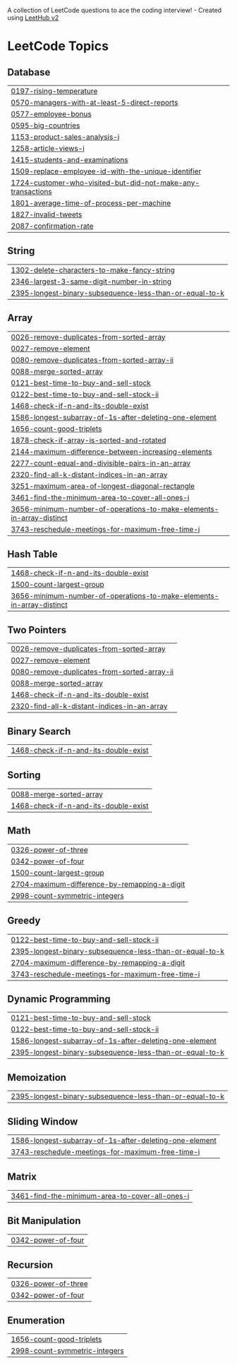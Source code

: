A collection of LeetCode questions to ace the coding interview! - Created using [LeetHub v2](https://github.com/arunbhardwaj/LeetHub-2.0)
<!---LeetCode Topics Start-->
# LeetCode Topics
## Database
|  |
| ------- |
| [0197-rising-temperature](https://github.com/nathan-dinh-dev/DSA/tree/master/0197-rising-temperature) |
| [0570-managers-with-at-least-5-direct-reports](https://github.com/nathan-dinh-dev/DSA/tree/master/0570-managers-with-at-least-5-direct-reports) |
| [0577-employee-bonus](https://github.com/nathan-dinh-dev/DSA/tree/master/0577-employee-bonus) |
| [0595-big-countries](https://github.com/nathan-dinh-dev/DSA/tree/master/0595-big-countries) |
| [1153-product-sales-analysis-i](https://github.com/nathan-dinh-dev/DSA/tree/master/1153-product-sales-analysis-i) |
| [1258-article-views-i](https://github.com/nathan-dinh-dev/DSA/tree/master/1258-article-views-i) |
| [1415-students-and-examinations](https://github.com/nathan-dinh-dev/DSA/tree/master/1415-students-and-examinations) |
| [1509-replace-employee-id-with-the-unique-identifier](https://github.com/nathan-dinh-dev/DSA/tree/master/1509-replace-employee-id-with-the-unique-identifier) |
| [1724-customer-who-visited-but-did-not-make-any-transactions](https://github.com/nathan-dinh-dev/DSA/tree/master/1724-customer-who-visited-but-did-not-make-any-transactions) |
| [1801-average-time-of-process-per-machine](https://github.com/nathan-dinh-dev/DSA/tree/master/1801-average-time-of-process-per-machine) |
| [1827-invalid-tweets](https://github.com/nathan-dinh-dev/DSA/tree/master/1827-invalid-tweets) |
| [2087-confirmation-rate](https://github.com/nathan-dinh-dev/DSA/tree/master/2087-confirmation-rate) |
## String
|  |
| ------- |
| [1302-delete-characters-to-make-fancy-string](https://github.com/nathan-dinh-dev/DSA/tree/master/1302-delete-characters-to-make-fancy-string) |
| [2346-largest-3-same-digit-number-in-string](https://github.com/nathan-dinh-dev/DSA/tree/master/2346-largest-3-same-digit-number-in-string) |
| [2395-longest-binary-subsequence-less-than-or-equal-to-k](https://github.com/nathan-dinh-dev/DSA/tree/master/2395-longest-binary-subsequence-less-than-or-equal-to-k) |
## Array
|  |
| ------- |
| [0026-remove-duplicates-from-sorted-array](https://github.com/nathan-dinh-dev/DSA/tree/master/0026-remove-duplicates-from-sorted-array) |
| [0027-remove-element](https://github.com/nathan-dinh-dev/DSA/tree/master/0027-remove-element) |
| [0080-remove-duplicates-from-sorted-array-ii](https://github.com/nathan-dinh-dev/DSA/tree/master/0080-remove-duplicates-from-sorted-array-ii) |
| [0088-merge-sorted-array](https://github.com/nathan-dinh-dev/DSA/tree/master/0088-merge-sorted-array) |
| [0121-best-time-to-buy-and-sell-stock](https://github.com/nathan-dinh-dev/DSA/tree/master/0121-best-time-to-buy-and-sell-stock) |
| [0122-best-time-to-buy-and-sell-stock-ii](https://github.com/nathan-dinh-dev/DSA/tree/master/0122-best-time-to-buy-and-sell-stock-ii) |
| [1468-check-if-n-and-its-double-exist](https://github.com/nathan-dinh-dev/DSA/tree/master/1468-check-if-n-and-its-double-exist) |
| [1586-longest-subarray-of-1s-after-deleting-one-element](https://github.com/nathan-dinh-dev/DSA/tree/master/1586-longest-subarray-of-1s-after-deleting-one-element) |
| [1656-count-good-triplets](https://github.com/nathan-dinh-dev/DSA/tree/master/1656-count-good-triplets) |
| [1878-check-if-array-is-sorted-and-rotated](https://github.com/nathan-dinh-dev/DSA/tree/master/1878-check-if-array-is-sorted-and-rotated) |
| [2144-maximum-difference-between-increasing-elements](https://github.com/nathan-dinh-dev/DSA/tree/master/2144-maximum-difference-between-increasing-elements) |
| [2277-count-equal-and-divisible-pairs-in-an-array](https://github.com/nathan-dinh-dev/DSA/tree/master/2277-count-equal-and-divisible-pairs-in-an-array) |
| [2320-find-all-k-distant-indices-in-an-array](https://github.com/nathan-dinh-dev/DSA/tree/master/2320-find-all-k-distant-indices-in-an-array) |
| [3251-maximum-area-of-longest-diagonal-rectangle](https://github.com/nathan-dinh-dev/DSA/tree/master/3251-maximum-area-of-longest-diagonal-rectangle) |
| [3461-find-the-minimum-area-to-cover-all-ones-i](https://github.com/nathan-dinh-dev/DSA/tree/master/3461-find-the-minimum-area-to-cover-all-ones-i) |
| [3656-minimum-number-of-operations-to-make-elements-in-array-distinct](https://github.com/nathan-dinh-dev/DSA/tree/master/3656-minimum-number-of-operations-to-make-elements-in-array-distinct) |
| [3743-reschedule-meetings-for-maximum-free-time-i](https://github.com/nathan-dinh-dev/DSA/tree/master/3743-reschedule-meetings-for-maximum-free-time-i) |
## Hash Table
|  |
| ------- |
| [1468-check-if-n-and-its-double-exist](https://github.com/nathan-dinh-dev/DSA/tree/master/1468-check-if-n-and-its-double-exist) |
| [1500-count-largest-group](https://github.com/nathan-dinh-dev/DSA/tree/master/1500-count-largest-group) |
| [3656-minimum-number-of-operations-to-make-elements-in-array-distinct](https://github.com/nathan-dinh-dev/DSA/tree/master/3656-minimum-number-of-operations-to-make-elements-in-array-distinct) |
## Two Pointers
|  |
| ------- |
| [0026-remove-duplicates-from-sorted-array](https://github.com/nathan-dinh-dev/DSA/tree/master/0026-remove-duplicates-from-sorted-array) |
| [0027-remove-element](https://github.com/nathan-dinh-dev/DSA/tree/master/0027-remove-element) |
| [0080-remove-duplicates-from-sorted-array-ii](https://github.com/nathan-dinh-dev/DSA/tree/master/0080-remove-duplicates-from-sorted-array-ii) |
| [0088-merge-sorted-array](https://github.com/nathan-dinh-dev/DSA/tree/master/0088-merge-sorted-array) |
| [1468-check-if-n-and-its-double-exist](https://github.com/nathan-dinh-dev/DSA/tree/master/1468-check-if-n-and-its-double-exist) |
| [2320-find-all-k-distant-indices-in-an-array](https://github.com/nathan-dinh-dev/DSA/tree/master/2320-find-all-k-distant-indices-in-an-array) |
## Binary Search
|  |
| ------- |
| [1468-check-if-n-and-its-double-exist](https://github.com/nathan-dinh-dev/DSA/tree/master/1468-check-if-n-and-its-double-exist) |
## Sorting
|  |
| ------- |
| [0088-merge-sorted-array](https://github.com/nathan-dinh-dev/DSA/tree/master/0088-merge-sorted-array) |
| [1468-check-if-n-and-its-double-exist](https://github.com/nathan-dinh-dev/DSA/tree/master/1468-check-if-n-and-its-double-exist) |
## Math
|  |
| ------- |
| [0326-power-of-three](https://github.com/nathan-dinh-dev/DSA/tree/master/0326-power-of-three) |
| [0342-power-of-four](https://github.com/nathan-dinh-dev/DSA/tree/master/0342-power-of-four) |
| [1500-count-largest-group](https://github.com/nathan-dinh-dev/DSA/tree/master/1500-count-largest-group) |
| [2704-maximum-difference-by-remapping-a-digit](https://github.com/nathan-dinh-dev/DSA/tree/master/2704-maximum-difference-by-remapping-a-digit) |
| [2998-count-symmetric-integers](https://github.com/nathan-dinh-dev/DSA/tree/master/2998-count-symmetric-integers) |
## Greedy
|  |
| ------- |
| [0122-best-time-to-buy-and-sell-stock-ii](https://github.com/nathan-dinh-dev/DSA/tree/master/0122-best-time-to-buy-and-sell-stock-ii) |
| [2395-longest-binary-subsequence-less-than-or-equal-to-k](https://github.com/nathan-dinh-dev/DSA/tree/master/2395-longest-binary-subsequence-less-than-or-equal-to-k) |
| [2704-maximum-difference-by-remapping-a-digit](https://github.com/nathan-dinh-dev/DSA/tree/master/2704-maximum-difference-by-remapping-a-digit) |
| [3743-reschedule-meetings-for-maximum-free-time-i](https://github.com/nathan-dinh-dev/DSA/tree/master/3743-reschedule-meetings-for-maximum-free-time-i) |
## Dynamic Programming
|  |
| ------- |
| [0121-best-time-to-buy-and-sell-stock](https://github.com/nathan-dinh-dev/DSA/tree/master/0121-best-time-to-buy-and-sell-stock) |
| [0122-best-time-to-buy-and-sell-stock-ii](https://github.com/nathan-dinh-dev/DSA/tree/master/0122-best-time-to-buy-and-sell-stock-ii) |
| [1586-longest-subarray-of-1s-after-deleting-one-element](https://github.com/nathan-dinh-dev/DSA/tree/master/1586-longest-subarray-of-1s-after-deleting-one-element) |
| [2395-longest-binary-subsequence-less-than-or-equal-to-k](https://github.com/nathan-dinh-dev/DSA/tree/master/2395-longest-binary-subsequence-less-than-or-equal-to-k) |
## Memoization
|  |
| ------- |
| [2395-longest-binary-subsequence-less-than-or-equal-to-k](https://github.com/nathan-dinh-dev/DSA/tree/master/2395-longest-binary-subsequence-less-than-or-equal-to-k) |
## Sliding Window
|  |
| ------- |
| [1586-longest-subarray-of-1s-after-deleting-one-element](https://github.com/nathan-dinh-dev/DSA/tree/master/1586-longest-subarray-of-1s-after-deleting-one-element) |
| [3743-reschedule-meetings-for-maximum-free-time-i](https://github.com/nathan-dinh-dev/DSA/tree/master/3743-reschedule-meetings-for-maximum-free-time-i) |
## Matrix
|  |
| ------- |
| [3461-find-the-minimum-area-to-cover-all-ones-i](https://github.com/nathan-dinh-dev/DSA/tree/master/3461-find-the-minimum-area-to-cover-all-ones-i) |
## Bit Manipulation
|  |
| ------- |
| [0342-power-of-four](https://github.com/nathan-dinh-dev/DSA/tree/master/0342-power-of-four) |
## Recursion
|  |
| ------- |
| [0326-power-of-three](https://github.com/nathan-dinh-dev/DSA/tree/master/0326-power-of-three) |
| [0342-power-of-four](https://github.com/nathan-dinh-dev/DSA/tree/master/0342-power-of-four) |
## Enumeration
|  |
| ------- |
| [1656-count-good-triplets](https://github.com/nathan-dinh-dev/DSA/tree/master/1656-count-good-triplets) |
| [2998-count-symmetric-integers](https://github.com/nathan-dinh-dev/DSA/tree/master/2998-count-symmetric-integers) |
<!---LeetCode Topics End-->
